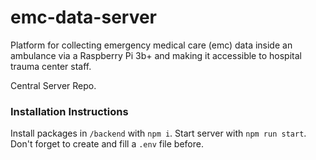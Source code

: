 # emc-data-server

Platform for collecting emergency medical care (emc) data inside an ambulance via a Raspberry Pi 3b+ and making it accessible to hospital trauma center staff.

Central Server Repo.

### Installation Instructions
Install packages in `/backend` with `npm i`. Start server with `npm run start`. Don't forget to create and fill a `.env` file before.

